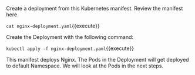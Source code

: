 Create a deployment from this Kubernetes manifest. Review the manifest here

`cat nginx-deployment.yaml`{{execute}}

Create the Deployment with the following command:

`kubectl apply -f nginx-deployment.yaml`{{execute}}

This manifest deploys Nginx. The Pods in the Deployment will get deployed to default Namespace. We will look at the Pods in the next steps.